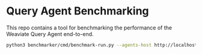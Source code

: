 # Query Agent Benchmarking

This repo contains a tool for benchmarking the performance of the Weaviate Query Agent end-to-end.

```bash
python3 benchmarker/cmd/benchmark-run.py --agents-host http://localhost:8000
```